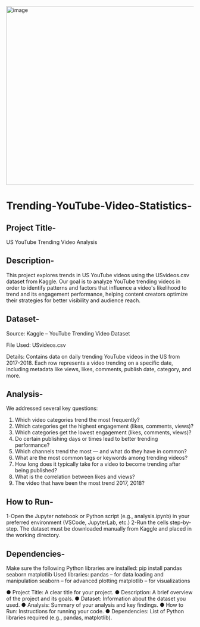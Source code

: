 <img width="773" height="481" alt="image" src="https://github.com/user-attachments/assets/486c25bf-9f45-477c-bc52-329b80340c05" />

# Trending-YouTube-Video-Statistics-

## Project Title-
US YouTube Trending Video Analysis
## Description-
This project explores trends in US YouTube videos using the USvideos.csv dataset from Kaggle.
Our goal is to analyze YouTube trending videos in order to identify patterns and factors that influence a video's likelihood to trend and its engagement performance, helping content creators optimize their strategies for better visibility and audience reach.

## Dataset-

Source: Kaggle – YouTube Trending Video Dataset

File Used: USvideos.csv

Details: Contains data on daily trending YouTube videos in the US from 2017-2018. Each row represents a video trending on a specific date, including metadata like views, likes, comments, publish date, category, and more.

## Analysis-
We addressed several key questions:
1.	Which video categories trend the most frequently?
2.	Which categories get the highest engagement (likes, comments, views)?
3.	Which categories get the lowest engagement (likes, comments, views)?
4.	Do certain publishing days or times lead to better trending performance?
5.	Which channels trend the most — and what do they have in common?
6.	What are the most common tags or keywords among trending videos?
7.	How long does it typically take for a video to become trending after being published?
8.	What is the correlation between likes and views?
9.	The video that have been the most trend 2017, 2018?
## How to Run-
1-Open the Jupyter notebook or Python script (e.g., analysis.ipynb)
in your preferred environment (VSCode, JupyterLab, etc.)
2-Run the cells step-by-step. The dataset must be downloaded manually
from Kaggle and placed in the working directory.
## Dependencies-
Make sure the following Python libraries are installed:
pip install pandas seaborn matplotlib
Used libraries:
pandas – for data loading and manipulation
seaborn – for advanced plotting
matplotlib – for visualizations


● Project Title: A clear title for your project.
● Description: A brief overview of the project and its goals.
● Dataset: Information about the dataset you used.
● Analysis: Summary of your analysis and key findings.
● How to Run: Instructions for running your code.
● Dependencies: List of Python libraries required (e.g., pandas, matplotlib).
